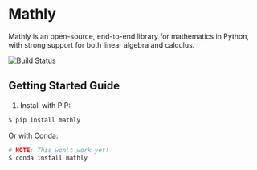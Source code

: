 # Mathly
Mathly is an open-source, end-to-end library for mathematics in Python, with strong support for both linear algebra and calculus.

[![Build Status](https://travis-ci.com/aaronhma/mathly.svg?branch=master)](https://travis-ci.com/aaronhma/mathly)

## Getting Started Guide

1. Install with PIP:
```bash
$ pip install mathly
```

Or with Conda:
```bash
# NOTE: This won't work yet!
$ conda install mathly
```